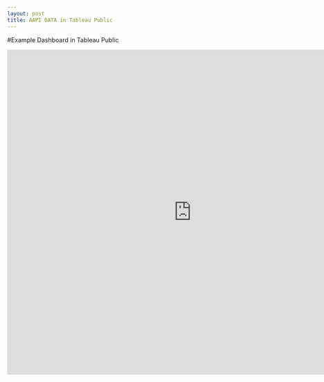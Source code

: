 ```yaml
---
layout: post
title: AAPI DATA in Tableau Public
---
```


#Example Dashboard in Tableau Public

<iframe src="https://public.tableau.com/views/Test-AsianDetailedOrigin_V3/Dashboard2?:showVizHome=no&:embed=true" width ="850" height ="750" scrolling="yes" frameBorder="0" ></iframe>

